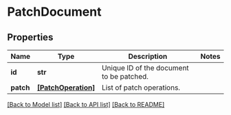 # PatchDocument


## Properties
Name | Type | Description | Notes
------------ | ------------- | ------------- | -------------
**id** | **str** | Unique ID of the document to be patched. | 
**patch** | [**[PatchOperation]**](PatchOperation.md) | List of patch operations. | 

[[Back to Model list]](../README.md#documentation-for-models) [[Back to API list]](../README.md#documentation-for-api-endpoints) [[Back to README]](../README.md)


